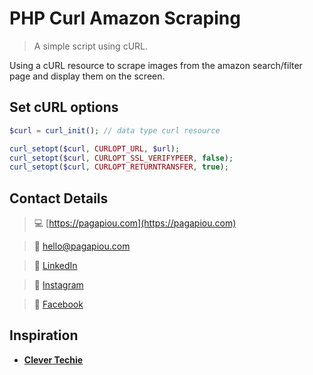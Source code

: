 # PHP Curl Amazon Scraping

> A simple script using cURL.

Using a cURL resource to scrape images from the amazon search/filter page and display them on the screen.


## Set cURL options


```php
$curl = curl_init(); // data type curl resource

curl_setopt($curl, CURLOPT_URL, $url);
curl_setopt($curl, CURLOPT_SSL_VERIFYPEER, false);
curl_setopt($curl, CURLOPT_RETURNTRANSFER, true);
```


## Contact Details


> :computer: [https://pagapiou.com](https://pagapiou.com)

> :email: [hello@pagapiou.com](mailto:hello@pagapiou.com)

> :iphone: [LinkedIn](https://www.linkedin.com/in/agapiou/)

> :iphone: [Instagram](https://www.instagram.com/panos_agapiou/)

> :iphone: [Facebook](https://www.facebook.com/panagiotis.agapiou)


## Inspiration


- **[Clever Techie](https://www.youtube.com/channel/UC1WxZFhq56xs1oxXH-XveSQ)**
